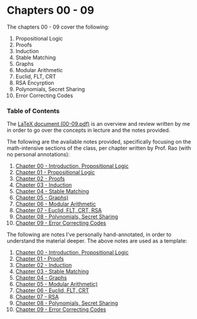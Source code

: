 # Chapters 00 - 09
The chapters 00 - 09 cover the following:
1. Propositional Logic
2. Proofs
3. Induction
4. Stable Matching
5. Graphs
6. Modular Arithmetic
7. Euclid, FLT, CRT
8. RSA Encyrption
9. Polynomials, Secret Sharing
10. Error Correcting Codes

### Table of Contents
The [LaTeX document (00-09.pdf)](/CS70/00%20-%2009/Latex/00-09.pdf) is an overview and review written by me in order to go over the concepts in lecture and the notes provided.

The following are the available notes provided, specifically focusing on the math-intensive sections of the class, per chapter written by Prof. Rao (with no personal annotations):
1. [Chapter 00 - Introduction, Propositional Logic](/CS70/00%20-%2009/Notes/n0.pdf)
2. [Chapter 01 - Propositional Logic](/CS70/00%20-%2009/Notes/n1.pdf)
3. [Chapter 02 - Proofs](/CS70/00%20-%2009/Notes/n2.pdf)
4. [Chapter 03 - Induction](/CS70/00%20-%2009/Notes/n3.pdf)
5. [Chapter 04 - Stable Matching](/CS70/00%20-%2009/Notes/n4.pdf)
6. [Chapter 05 - Graphs)](/CS70/00%20-%2009/Notes/n5.pdf)
7. [Chapter 06 - Modular Arithmetic](/CS70/00%20-%2009/Notes/n6.pdf)
8. [Chapter 07 - Euclid, FLT, CRT, RSA](/CS70/00%20-%2009/Notes/n7.pdf)
9. [Chapter 08 - Polynomials, Secret Sharing](/CS70/00%20-%2009/Notes/n8.pdf)
10. [Chapter 09 - Error Correcting Codes](/CS70/00%20-%2009/Notes/n9.pdf)

The following are notes I've personally hand-annotated, in order to understand the material deeper. The above notes are used as a template:
1. [Chapter 00 - Introduction, Propositional Logic](/CS70/00%20-%2009/Annotated/n0%20annotated.pdf)
2. [Chapter 01 - Proofs](/CS70/00%20-%2009/Annotated/n1%20annotated.pdf)
3. [Chapter 02 - Induction](/CS70/00%20-%2009/Annotated/n2%20annotated.pdf)
4. [Chapter 03 - Stable Matching](/CS70/00%20-%2009/Annotated/n3%20annotated.pdf)
5. [Chapter 04 - Graphs](/CS70/00%20-%2009/Annotated/n4%20annotated.pdf)
6. [Chapter 05 - Modular Arithmetic)](/CS70/00%20-%2009/Annotated/n5%20annotated.pdf)
7. [Chapter 06 - Euclid, FLT, CRT](/CS70/00%20-%2009/Annotated/n6%20annotated.pdf)
8. [Chapter 07 - RSA](/CS70/00%20-%2009/Annotated/n7%20annotated.pdf)
9. [Chapter 08 - Polynomials, Secret Sharing](/CS70/00%20-%2009/Annotated/n8%20annotated.pdf)
10. [Chapter 09 - Error Correcting Codes](/CS70/00%20-%2009/Annotated/n9%20annotated.pdf)